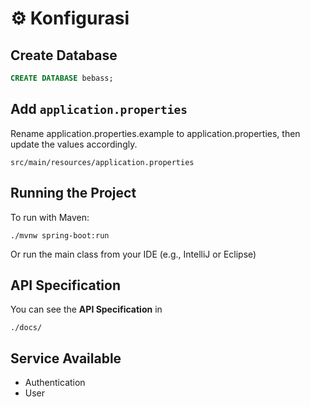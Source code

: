 # ⚙️ Konfigurasi

## Create Database

```sql
CREATE DATABASE bebass;
```

## Add ```application.properties```
Rename application.properties.example  to application.properties, then update the values accordingly.
```
src/main/resources/application.properties
```

## Running the Project
To run with Maven:
```
./mvnw spring-boot:run
```

Or run the main class from your IDE (e.g., IntelliJ or Eclipse)

## API Specification
You can see the **API Specification** in
```
./docs/
```

## Service Available
- Authentication
- User 


